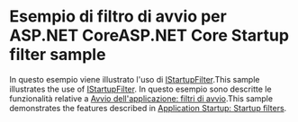 # <a name="aspnet-core-startup-filter-sample"></a><span data-ttu-id="02495-101">Esempio di filtro di avvio per ASP.NET Core</span><span class="sxs-lookup"><span data-stu-id="02495-101">ASP.NET Core Startup filter sample</span></span>

<span data-ttu-id="02495-102">In questo esempio viene illustrato l'uso di [IStartupFilter](https://docs.microsoft.com/dotnet/api/microsoft.aspnetcore.hosting.istartupfilter).</span><span class="sxs-lookup"><span data-stu-id="02495-102">This sample illustrates the use of [IStartupFilter](https://docs.microsoft.com/dotnet/api/microsoft.aspnetcore.hosting.istartupfilter).</span></span> <span data-ttu-id="02495-103">In questo esempio sono descritte le funzionalità relative a [Avvio dell'applicazione: filtri di avvio](https://docs.microsoft.com/aspnet/core/fundamentals/startup#startup-filters).</span><span class="sxs-lookup"><span data-stu-id="02495-103">This sample demonstrates the features described in [Application Startup: Startup filters](https://docs.microsoft.com/aspnet/core/fundamentals/startup#startup-filters).</span></span>
